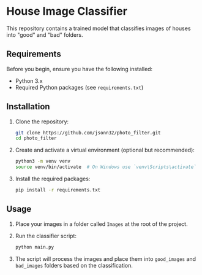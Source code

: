 # House Image Classifier

This repository contains a trained model that classifies images of houses into "good" and "bad" folders.

## Requirements

Before you begin, ensure you have the following installed:

- Python 3.x
- Required Python packages (see `requirements.txt`)

## Installation

1. Clone the repository:

    ```sh
    git clone https://github.com/jsonn32/photo_filter.git
    cd photo_filter
    ```

2. Create and activate a virtual environment (optional but recommended):

    ```sh
    python3 -m venv venv
    source venv/bin/activate  # On Windows use `venv\Scripts\activate`
    ```

3. Install the required packages:

    ```sh
    pip install -r requirements.txt
    ```

## Usage

1. Place your images in a folder called `Images` at the root of the project.

2. Run the classifier script:

    ```sh
    python main.py
    ```

3. The script will process the images and place them into `good_images` and `bad_images` folders based on the classification.

